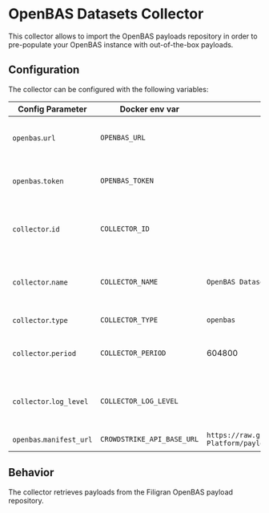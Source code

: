 # OpenBAS Datasets Collector

This collector allows to import the OpenBAS payloads repository in order to pre-populate your OpenBAS instance with out-of-the-box payloads.

## Configuration

The collector can be configured with the following variables:

| Config Parameter              | Docker env var              | Default                                                                                      | Mandatory | Description                                  |
|-------------------------------|-----------------------------|----------------------------------------------------------------------------------------------|-----------|----------------------------------------------|
| `openbas`.`url`               | `OPENBAS_URL`               |                                                                                              | Yes       | The URL to the OpenBAS instance              |
| `openbas`.`token`             | `OPENBAS_TOKEN`             |                                                                                              | Yes       | The auth token to the OpenBAS instance       |
| `collector`.`id`              | `COLLECTOR_ID`              |                                                                                              | Yes       | Unique ID of the running collector instance  |
| `collector`.`name`            | `COLLECTOR_NAME`            | `OpenBAS Datasets`                                                                           | No        | Name of the collector (visible in UI)        |
| `collector`.`type`            | `COLLECTOR_TYPE`            | `openbas`                                                                                    | No        | Type of the collector                        |
| `collector`.`period`          | `COLLECTOR_PERIOD`          | 604800                                                                                       | No        | Period for collection cycle (int, seconds)   |
| `collector`.`log_level`       | `COLLECTOR_LOG_LEVEL`       |                                                                                              | No        | Threshold for log severity in console output |
| `openbas`.`manifest_url`      | `CROWDSTRIKE_API_BASE_URL`  | `https://raw.githubusercontent.com/OpenBAS-Platform/payloads/refs/heads/main/manifest.json`  | No        | Manifest URL                                 |

## Behavior

The collector retrieves payloads from the Filigran OpenBAS payload repository. 